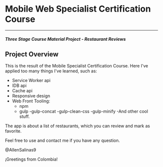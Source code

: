 # Mobile Web Specialist Certification Course
---
#### _Three Stage Course Material Project - Restaurant Reviews_

## Project Overview

This is the result of the Mobile Specialist Certification Course. Here I've applied too many things I've learned, such as:
- Service Worker api
- IDB api
- Cache api
- Responsive design 
- Web Front Tooling:
  - npm
  - gulp
    -gulp-concat
    -gulp-clean-css
    -gulp-minify
-And other cool stuff.

The app is about a list of restaurants, which you can review and mark as favorite.

Feel free to use and contact me if you have any question.

@AllenSalinas9


¡Greetings from Colombia!

